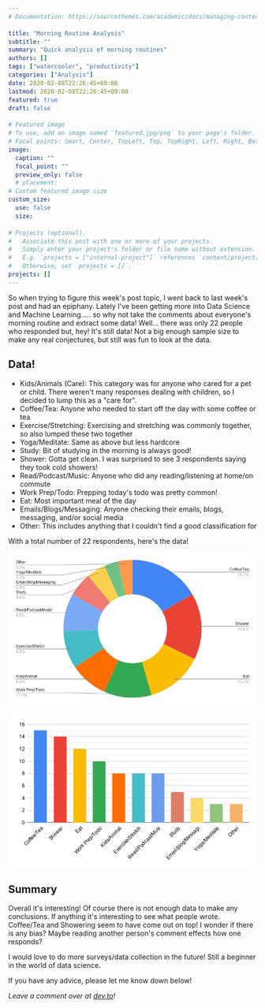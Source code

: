 ```yaml
---
# Documentation: https://sourcethemes.com/academic/docs/managing-content/

title: "Morning Routine Analysis"
subtitle: ""
summary: "Quick analysis of morning routines"
authors: []
tags: ["watercooler", "productivity"]
categories: ["Analysis"]
date: 2020-02-08T22:26:45+09:00
lastmod: 2020-02-08T22:26:45+09:00
featured: true
draft: false

# Featured image
# To use, add an image named `featured.jpg/png` to your page's folder.
# Focal points: Smart, Center, TopLeft, Top, TopRight, Left, Right, BottomLeft, Bottom, BottomRight.
image:
  caption: ""
  focal_point: ""
  preview_only: false
  # placement:
# Custom featured image size
custom_size:
  use: false
  size: 

# Projects (optional).
#   Associate this post with one or more of your projects.
#   Simply enter your project's folder or file name without extension.
#   E.g. `projects = ["internal-project"]` references `content/project/deep-learning/index.md`.
#   Otherwise, set `projects = []`.
projects: []
---
```

So when trying to figure this week's post topic, I went back to last week's post and had an epiphany. Lately I've been getting more into Data Science and Machine Learning..... so why not take the comments about everyone's morning routine and extract some data! Well... there was only 22 people who responded but, hey! It's still data! Not a big enough sample size to make any real conjectures, but still was fun to look at the data.

## Data! 
- Kids/Animals (Care): This category was for anyone who cared for a pet or child. There weren't many responses dealing with children, so I decided to lump this as a "care for".
- Coffee/Tea: Anyone who needed to start off the day with some coffee or tea
- Exercise/Stretching: Exercising and stretching was commonly together, so also lumped these two together
- Yoga/Meditate: Same as above but less hardcore
- Study: Bit of studying in the morning is always good!
- Shower: Gotta get clean. I was surprised to see 3 respondents saying they took cold showers!
- Read/Podcast/Music: Anyone who did any reading/listening at home/on commute
- Work Prep/Todo: Prepping today's todo was pretty common!
- Eat: Most important meal of the day
- Emails/Blogs/Messaging: Anyone checking their emails, blogs, messaging, and/or social media
- Other: This includes anything that I couldn't find a good classification for

With a total number of 22 respondents, here's the data!

![Pie Chart](./piechart.png)

![Bar Chart](./barchart.png)

## Summary

Overall it's interesting! Of course there is not enough data to make any conclusions. If anything it's interesting to see what people wrote. Coffee/Tea and Showering seem to have come out on top! I wonder if there is any bias? Maybe reading another person's comment effects how one responds?

I would love to do more surveys/data collection in the future! Still a beginner in the world of data science.

If you have any advice, please let me know down below!

*Leave a comment over at [dev.to](https://dev.to/tylerwel/)!*
